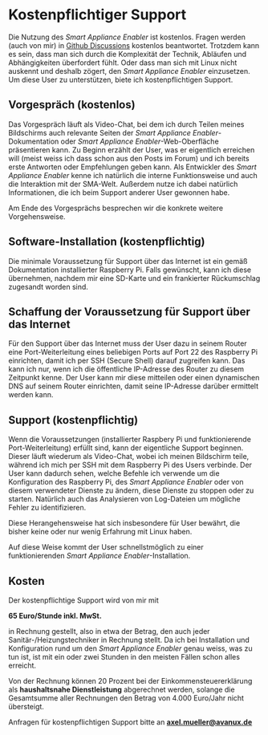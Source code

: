 # Kostenpflichtiger Support
Die Nutzung des *Smart Appliance Enabler* ist kostenlos. Fragen werden (auch von mir) in [Github Discussions](https://github.com/camueller/SmartApplianceEnabler/discussions) kostenlos beantwortet. Trotzdem kann es sein, dass man sich durch die Komplexität der Technik, Abläufen und Abhängigkeiten überfordert fühlt. Oder dass man sich mit Linux nicht auskennt und deshalb zögert, den *Smart Appliance Enabler* einzusetzen. Um diese User zu unterstützen, biete ich kostenpflichtigen Support.

## Vorgespräch (kostenlos)
Das Vorgespräch läuft als Video-Chat, bei dem ich durch Teilen meines Bildschirms auch relevante Seiten der *Smart Appliance Enabler*-Dokumentation oder *Smart Appliance Enabler*-Web-Oberfläche präsentieren kann. Zu Beginn erzählt der User, was er eigentlich erreichen will (meist weiss ich dass schon aus den Posts im Forum) und ich bereits erste Antworten oder Empfehlungen geben kann. Als Entwickler des *Smart Appliance Enabler* kenne ich natürlich die interne Funktionsweise und auch die Interaktion mit der SMA-Welt. Außerdem nutze ich dabei natürlich Informationen, die ich beim Support anderer User gewonnen habe.

Am Ende des Vorgesprächs besprechen wir die konkrete weitere Vorgehensweise.

## Software-Installation (kostenpflichtig)
Die minimale Voraussetzung für Support über das Internet ist ein gemäß Dokumentation installierter Raspberry Pi. Falls gewünscht, kann ich diese übernehmen, nachdem mir eine SD-Karte und ein frankierter Rückumschlag zugesandt worden sind.

## Schaffung der Voraussetzung für Support über das Internet
Für den Support über das Internet muss der User dazu in seinem Router eine Port-Weiterleitung eines beliebigen Ports auf Port 22 des Raspberry Pi einrichten, damit ich per SSH (Secure Shell) darauf zugreifen kann. Das kann ich nur, wenn ich die öffentliche IP-Adresse des Router zu diesem Zeitpunkt kenne. Der User kann mir diese mitteilen oder einen dynamischen DNS auf seinem Router einrichten, damit seine IP-Adresse darüber ermittelt werden kann.

## Support (kostenpflichtig)
Wenn die Voraussetzungen (installierter Raspbery Pi und funktionierende Port-Weiterleitung) erfüllt sind, kann der eigentliche Support beginnen. Dieser läuft wiederum als Video-Chat, wobei ich meinen Bildschirm teile, während ich mich per SSH mit dem Raspberry Pi des Users verbinde. Der User kann dadurch sehen, welche Befehle ich verwende um die Konfiguration des Raspberry Pi, des *Smart Appliance Enabler* oder von diesem verwendeter Dienste zu ändern, diese Dienste zu stoppen oder zu starten. Natürlich auch das Analysieren von Log-Dateien um mögliche Fehler zu identifizieren.

Diese Herangehensweise hat sich insbesondere für User bewährt, die bisher keine oder nur wenig Erfahrung mit Linux haben.

Auf diese Weise kommt der User schnellstmöglich zu einer funktionierenden *Smart Appliance Enabler*-Installation.

## Kosten
Der kostenpflichtige Support wird von mir mit

**65 Euro/Stunde inkl. MwSt.**

in Rechnung gestellt, also in etwa der Betrag, den auch jeder Sanitär-/Heizungstechniker in Rechnung stellt. Da ich bei Installation und Konfiguration rund um den *Smart Appliance Enabler* genau weiss, was zu tun ist, ist mit ein oder zwei Stunden in den meisten Fällen schon alles erreicht.

Von der Rechnung können 20 Prozent bei der Einkommensteuererklärung als **haushaltsnahe Dienstleistung** abgerechnet werden, solange die Gesamtsumme aller Rechnungen den Betrag von 4.000 Euro/Jahr nicht übersteigt.

Anfragen für kostenpflichtigen Support bitte an **axel.mueller@avanux.de**
